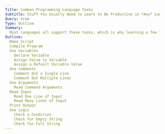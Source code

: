 ```yaml
---
Title: Common Programming Language Tasks
Subtitle: Stuff You Usually Need to Learn to Be Productive in *Any* Language
Query: true
Type: Outline
Summary:
  Most languages all support these tasks, which is why learning a few langauges generally means you can eventually learn any language, which is also why companies generally hire *developers* as opposed to specific language programmers. Most don't want to hire a [one-trick pony](/what/onetrick/). This ever growing list of tasks can guide you as you assess your own ability to code in *any* language.
Outline:
  Make Script
  Compile Program
  Use Variables
    Declare Variable
    Assign Value to Variable
    Assign a Default Variable Value
  Use Comments
    Comment Out a Single Line
    Comment Out Multiple Lines
  Use Arguments
    Read Command Arguments
  Read Input
    Read One Line of Input
    Read Many Lines of Input
  Print Output
  Use Logic
    Check a Condition
    Check for Empty String
    Check for Full String
---
```



